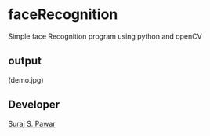 # faceRecognition
Simple face Recognition program using python and openCV
## output
(demo.jpg)
## Developer
[Suraj S. Pawar](https://github.com/ssp4all)
